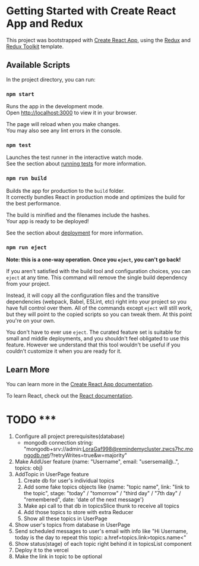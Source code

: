 # Getting Started with Create React App and Redux

This project was bootstrapped with [Create React App](https://github.com/facebook/create-react-app), using the [Redux](https://redux.js.org/) and [Redux Toolkit](https://redux-toolkit.js.org/) template.

## Available Scripts

In the project directory, you can run:

### `npm start`

Runs the app in the development mode.\
Open [http://localhost:3000](http://localhost:3000) to view it in your browser.

The page will reload when you make changes.\
You may also see any lint errors in the console.

### `npm test`

Launches the test runner in the interactive watch mode.\
See the section about [running tests](https://facebook.github.io/create-react-app/docs/running-tests) for more information.

### `npm run build`

Builds the app for production to the `build` folder.\
It correctly bundles React in production mode and optimizes the build for the best performance.

The build is minified and the filenames include the hashes.\
Your app is ready to be deployed!

See the section about [deployment](https://facebook.github.io/create-react-app/docs/deployment) for more information.

### `npm run eject`

**Note: this is a one-way operation. Once you `eject`, you can't go back!**

If you aren't satisfied with the build tool and configuration choices, you can `eject` at any time. This command will remove the single build dependency from your project.

Instead, it will copy all the configuration files and the transitive dependencies (webpack, Babel, ESLint, etc) right into your project so you have full control over them. All of the commands except `eject` will still work, but they will point to the copied scripts so you can tweak them. At this point you're on your own.

You don't have to ever use `eject`. The curated feature set is suitable for small and middle deployments, and you shouldn't feel obligated to use this feature. However we understand that this tool wouldn't be useful if you couldn't customize it when you are ready for it.

## Learn More

You can learn more in the [Create React App documentation](https://facebook.github.io/create-react-app/docs/getting-started).

To learn React, check out the [React documentation](https://reactjs.org/).

# TODO ***

1. Configure all project prerequisites(database)
    - mongodb connection string: "mongodb+srv://admin:LoraGaf998@remindemycluster.zwcs7hc.mongodb.net/?retryWrites=true&w=majority"
2. Make AddUser feature {name: "Username", email: "usersemail@..", topics: obj}
3. AddTopic in UserPage feature
    1. Create db for user's individual topics
    2. Add some fake topics objects like {name: "topic name", link: "link to the topic", stage: "today" / "tomorrow" / "third day" / "7th day" / "remembered", date: 'date of the next message'}
    2. Make api call to that db in topicsSlice thunk to receive all topics
    3. Add those topics to store with extra Reducer
    4. Show all these topics in UserPage
4. Show user's topics from database in UserPage
5. Send scheduled messages to user's email with info like "Hi Username, today is the day to repeat this topic: a.href=topics.link>topics.name<"
6. Show status(stage) of each topic right behind it in topicsList component
7. Deploy it to the vercel
8. Make the link in topic to be optional